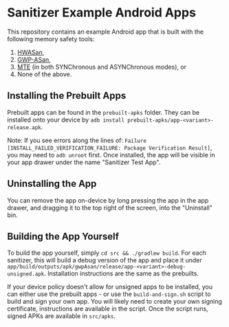# Sanitizer Example Android Apps

This repository contains an example Android app that is built with the following
memory safety tools:

 1. [HWASan](https://developer.android.com/ndk/guides/hwasan),
 2. [GWP-ASan](https://developer.android.com/ndk/guides/gwp-asan),
 3. [MTE](https://security.googleblog.com/2019/08/adopting-arm-memory-tagging-extension.html)
    (in both SYNChronous and ASYNChronous modes), or
 4. None of the above.

Installing the Prebuilt Apps
---

Prebuilt apps can be found in the `prebuilt-apks` folder. They can be installed
onto your device by `adb install prebuilt-apks/app-<variant>-release.apk`.

Note: If you see errors along the lines of: `Failure
[INSTALL_FAILED_VERIFICATION_FAILURE: Package Verification Result]`, you may
need to `adb unroot` first. Once installed, the app will be visible in your app
drawer under the name "Sanitizer Test App".

Uninstalling the App
---

You can remove the app on-device by long pressing the app in the app drawer, and
dragging it to the top right of the screen, into the "Uninstall" bin.

Building the App Yourself
---

To build the app yourself, simply `cd src && ./gradlew build`. For each
sanitizer, this will build a debug version of the app and place it under
`app/build/outputs/apk/gwpAsan/release/app-<variant>-debug-unsigned.apk`.
Installation instructions are the same as the prebuilts.

If your device policy doesn't allow for unsigned apps to be installed, you can
either use the prebuilt apps - or use the `build-and-sign.sh` script to build
and sign your own app. You will likely need to create your own signing
certificate, instructions are available in the script. Once the script runs,
signed APKs are available in `src/apks`.
